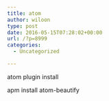 ```yaml
---
title: atom
author: wiloon
type: post
date: 2016-05-15T07:28:02+00:00
url: /?p=8999
categories:
  - Uncategorized

---
```

atom plugin install

apm install atom-beautify